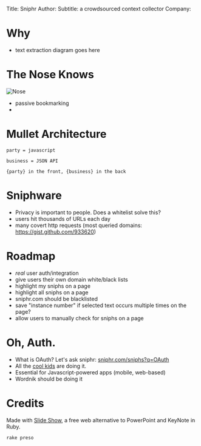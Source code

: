 Title: Sniphr
Author: 
Subtitle: a crowdsourced context collector
Company:

Why
===

- text extraction diagram goes here

The Nose Knows
==============

![Nose](http://etc.usf.edu/clipart/19100/19107/nose_19107_lg.gif)

- passive bookmarking
- 

Mullet Architecture
===================

	party = javascript
	
	business = JSON API
	
	{party} in the front, {business} in the back

Sniphware
=========

- Privacy is important to people. Does a whitelist solve this?
- users hit thousands of URLs each day
- many covert http requests (most queried domains: https://gist.github.com/933620)

Roadmap
=======

- *real* user auth/integration
- give users their own domain white/black lists
- highlight my sniphs on a page
- highlight all sniphs on a page
- sniphr.com should be blacklisted
- save "instance number" if selected text occurs multiple times on the page?
- allow users to manually check for sniphs on a page

Oh, Auth.
=========

- What is OAuth? Let's ask sniphr: [sniphr.com/sniphs?q=OAuth](http://sniphr.com/sniphs?q=OAuth)
- All the [cool kids](https://github.com/intridea/omniauth) are doing it.
- Essential for Javascript-powered apps (mobile, web-based)
- Wordnik should be doing it

Credits
=======

Made with [Slide Show](http://slideshow.rubyforge.org/), a free web alternative to PowerPoint and KeyNote in Ruby.

	rake preso